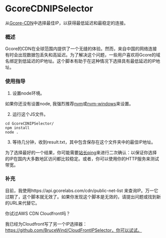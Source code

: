 # GcoreCDNIPSelector
从[Gcore-CDN](https://gcore.com/cdn/)中选择最佳IP，以获得最低延迟和最稳定的连接。


### 概述
Gcore的CDN在全球范围内提供了一个无缝的体验。然而，来自中国的网络连接有时会出现数据包丢失和高延迟。为了解决这个问题，一些用户喜欢将Gcore的域名绑定到低延迟的IP地址。这个脚本有助于在这种情况下选择具有最低延迟的IP地址。


### 使用指导

1. 设置node环境。

如果你还没有设置node, 我强烈推荐[nvm](https://github.com/nvm-sh/nvm)或[nvm-windows](https://github.com/coreybutler/nvm-windows。)来设置。

2. 运行这个JS文件。
```
cd GcoreCDNIPSelector/
npm install
node .
```

3. 等待几分钟，收到result.txt，其中包含保存在这个文件夹中的最佳IP地址。


为了选择最好的一个结果，你可能需要[站长ping](https://ping.chinaz.com/)来进行二次确认：以保证你选择的IP在国内大多数地区访问都比较稳定。或者，你可以使用你的HTTP服务来测试带宽。


### 补充

目前，我使用https://api.gcorelabs.com/cdn/public-net-list 
来查询IP。万一它过期了，这个脚本就无效了。如果你发现这个脚本是无效的，请提出问题或找到新的URL来代替它。


你试过AWS CDN Cloudfront吗？

我已经为Cloudfront写了另一个IP选择器：https://github.com/BruceWind/CloudFrontIPSelector，你可以试试。


